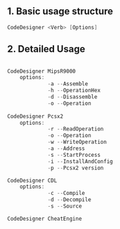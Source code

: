 
## 1. Basic usage structure
```powershell
CodeDesigner <Verb> [Options]
```

## 2. Detailed Usage
```powershell

CodeDesigner MipsR9000 
	options: 
			 -a --Assemble
			 -h --OperationHex	 
			 -d --Disassemble
			 -o --Operation
			 
CodeDesigner Pcsx2
	options: 
			 -r --ReadOperation
			 -o --Operation
			 -w --WriteOperation
			 -a --Address
			 -s --StartProcess
			 -i --InstallAndConfig
			 -p --Pcsx2 version

CodeDesigner CDL
	options:
			 -c --Compile
			 -d --Decompile
			 -s --Source

CodeDesigner CheatEngine 
```